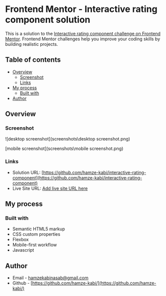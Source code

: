 # Frontend Mentor - Interactive rating component solution

This is a solution to the [Interactive rating component challenge on Frontend Mentor](https://www.frontendmentor.io/challenges/interactive-rating-component-koxpeBUmI). Frontend Mentor challenges help you improve your coding skills by building realistic projects. 

## Table of contents

- [Overview](#overview)
  - [Screenshot](#screenshot)
  - [Links](#links)
- [My process](#my-process)
  - [Built with](#built-with)
- [Author](#author)

## Overview

### Screenshot

![desktop screenshot](screenshots\desktop screenshot.png)

[mobile screenshot](screenshots\mobile screenshot.png)

### Links

- Solution URL: [https://github.com/hamze-kabi/interactive-rating-component](https://github.com/hamze-kabi/interactive-rating-component)
- Live Site URL: [Add live site URL here](https://your-live-site-url.com)

## My process

### Built with

- Semantic HTML5 markup
- CSS custom properties
- Flexbox
- Mobile-first workflow
- Javascript

## Author

- Email - [hamzekabinasab@gmail.com](hamzekabinasab@gmail.com)
- Github - [https://github.com/hamze-kabi/](https://github.com/hamze-kabi/)

